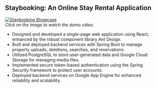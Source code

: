 ## **Staybooking: An Online Stay Rental Application**
[![Staybooking Showcase](https://img.youtube.com/vi/SyLJLj0g3tM/0.jpg)](https://youtu.be/SyLJLj0g3tM)  
*Click on the image to watch the demo video.*

- Designed and developed a single-page web application using React, enhanced by the robust component library Ant Design.
- Built and deployed backend services with Spring Boot to manage property uploads, deletions, searches, and reservations.
- Utilized PostgreSQL to store user-generated data and Google Cloud Storage for managing media files.
- Implemented secure token-based authentication using the Spring Security framework to protect user accounts.
- Deployed backend services on Google App Engine for enhanced reliability and scalability.
